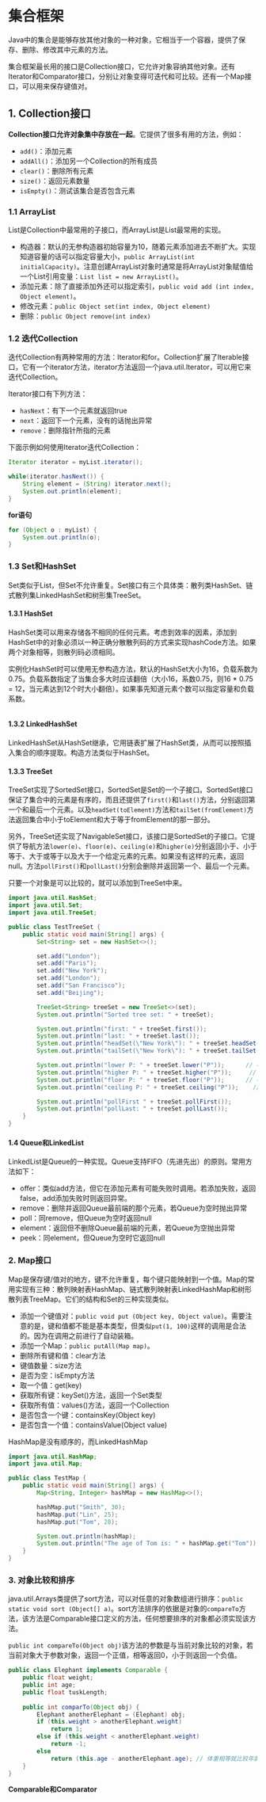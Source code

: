 # 集合框架

Java中的集合是能够存放其他对象的一种对象，它相当于一个容器，提供了保存、删除、修改其中元素的方法。

集合框架最长用的接口是Collection接口，它允许对象容纳其他对象。还有Iterator和Comparator接口，分别让对象变得可迭代和可比较。还有一个Map接口，可以用来保存键值对。

## 1. Collection接口

**Collection接口允许对象集中存放在一起**。它提供了很多有用的方法，例如：

- `add()`：添加元素
- `addAll()`：添加另一个Collection的所有成员
- `clear()`：删除所有元素
- `size()`：返回元素数量
- `isEmpty()`：测试该集合是否包含元素

### 1.1 ArrayList

List是Collection中最常用的子接口，而ArrayList是List最常用的实现。

- 构造器：默认的无参构造器初始容量为10，随着元素添加进去不断扩大。实现知道容量的话可以指定容量大小，`public ArrayList(int initialCapacity)`。注意创建ArrayList对象时通常是将ArrayList对象赋值给一个List引用变量：`List list = new ArrayList()`。
- 添加元素：除了直接添加外还可以指定索引，`public void add (int index, Object element)`。
- 修改元素：`public Object set(int index, Object element)`
- 删除：`public Object remove(int index)`

### 1.2 迭代Collection

迭代Collection有两种常用的方法：Iterator和for。Collection扩展了Iterable接口，它有一个iterator方法，iterator方法返回一个java.util.Iterator，可以用它来迭代Collection。

Iterator接口有下列方法：

- `hasNext`：有下一个元素就返回true
- `next`：返回下一个元素，没有的话抛出异常
- `remove`：删除指针所指的元素

下面示例如何使用Iterator迭代Collection：

```java
Iterator iterator = myList.iterator();

while(iterator.hasNext()) {
    String element = (String) iterator.next();
    System.out.println(element);
}
```

**for语句**

```java
for (Object o : myList) {
    System.out.println(o);
}
```



### 1.3 Set和HashSet

Set类似于List，但Set不允许重复。Set接口有三个具体类：散列类HashSet、链式散列集LinkedHashSet和树形集TreeSet。

#### 1.3.1 HashSet

HashSet类可以用来存储各不相同的任何元素。考虑到效率的因素，添加到HashSet中的对象必须以一种正确分散散列码的方式来实现hashCode方法。如果两个对象相等，则散列码必须相同。

实例化HashSet时可以使用无参构造方法，默认的HashSet大小为16，负载系数为0.75。负载系数指定了当集合多大时应该翻倍（大小16，系数0.75，则16 * 0.75 = 12，当元素达到12个时大小翻倍）。如果事先知道元素个数可以指定容量和负载系数。

```java

```

#### 1.3.2 LinkedHashSet

LinkedHashSet从HashSet继承，它用链表扩展了HashSet类，从而可以按照插入集合的顺序提取。构造方法类似于HashSet。

#### 1.3.3 TreeSet

TreeSet实现了SortedSet接口，SortedSet是Set的一个子接口。SortedSet接口保证了集合中的元素是有序的，而且还提供了`first()`和`last()`方法，分别返回第一个和最后一个元素。以及`headSet(toElement)`方法和`tailSet(fromElement)`方法返回集合中小于toElement和大于等于fromElement的那一部分。

另外，TreeSet还实现了NavigableSet接口，该接口是SortedSet的子接口。它提供了导航方法`lower(e)`、`floor(e)`、`ceiling(e)`和`higher(e)`分别返回小于、小于等于、大于或等于以及大于一个给定元素的元素。如果没有这样的元素，返回null。方法`pollFirst()`和`pollLast()`分别会删除并返回第一个、最后一个元素。

只要一个对象是可以比较的，就可以添加到TreeSet中来。

```java
import java.util.HashSet;
import java.util.Set;
import java.util.TreeSet;

public class TestTreeSet {
    public static void main(String[] args) {
        Set<String> set = new HashSet<>();

        set.add("London");
        set.add("Paris");
        set.add("New York");
        set.add("London");
        set.add("San Francisco");
        set.add("Beijing");

        TreeSet<String> treeSet = new TreeSet<>(set);
        System.out.println("Sorted tree set: " + treeSet);

        System.out.println("first: " + treeSet.first());
        System.out.println("last: " + treeSet.last());
        System.out.println("headSet(\"New York\"): " + treeSet.headSet("New York"));
        System.out.println("tailSet(\"New York\"): " + treeSet.tailSet("New York"));

        System.out.println("lower P: " + treeSet.lower("P"));      // 小于
        System.out.println("higher P: " + treeSet.higher("P"));     // 大于
        System.out.println("floor P: " + treeSet.floor("P"));      // 小于或等于
        System.out.println("ceiling P: " + treeSet.ceiling("P"));    // 大于或等于

        System.out.println("pollFirst " + treeSet.pollFirst());
        System.out.println("pollLast: " + treeSet.pollLast());
    }
}
```

#### 1.4 Queue和LinkedList

LinkedList是Queue的一种实现。Queue支持FIFO（先进先出）的原则。常用方法如下：

- offer：类似add方法，但它在添加元素有可能失败时调用。若添加失败，返回false，add添加失败时则返回异常。
- remove：删除并返回Queue最前端的那个元素，若Queue为空时抛出异常
- poll：同remove，但Queue为空时返回null
- element：返回但不删除Queue最前端的元素，若Queue为空抛出异常
- peek：同element，但Queue为空时它返回null

### 2. Map接口

Map是保存键/值对的地方，键不允许重复，每个键只能映射到一个值。Map的常用实现有三种：散列映射表HashMap、链式散列映射表LinkedHashMap和树形散列表TreeMap。它们的结构和Set的三种实现类似。

- 添加一个键值对：`public void put (Object key, Object value)`。需要注意的是，键和值都不能是基本类型，但类似`put(1, 100)`这样的调用是合法的。因为在调用之前进行了自动装箱。
- 添加一个Map：`public putAll(Map map)`。
- 删除所有键和值：clear方法
- 键值数量：size方法
- 是否为空：isEmpty方法
- 取一个值：get(key)
- 获取所有键：keySet()方法，返回一个Set类型
- 获取所有值：values()方法，返回一个Collection
- 是否包含一个键：containsKey(Object key)
- 是否包含一个值：containsValue(Object value)

HashMap是没有顺序的，而LinkedHashMap

```java
import java.util.HashMap;
import java.util.Map;

public class TestMap {
    public static void main(String[] args) {
        Map<String, Integer> hashMap = new HashMap<>();

        hashMap.put("Smith", 30);
        hashMap.put("Lin", 25);
        hashMap.put("Tom", 28);

        System.out.println(hashMap);
        System.out.println("The age of Tom is: " + hashMap.get("Tom"));
    }
}
```



### 3. 对象比较和排序

java.util.Arrays类提供了sort方法，可以对任意的对象数组进行排序：`public static void sort (Object[] a)`。sort方法排序的依据是对象的`compareTo`方法，该方法是Comparable接口定义的方法，任何想要排序的对象都必须实现该方法。

`public int compareTo(Object obj)`该方法的参数是与当前对象比较的对象，若当前对象大于参数对象，返回一个正值，相等返回0，小于则返回一个负值。

```java
public class Elephant implements Comparable {
    public float weight;
    public int age;
    public float tuskLength;
    
    public int comparTo(Object obj) {
        Elephant anotherElephant = (Elephant) obj;
        if (this.weight > anotherElephant.weight)
            return 1;
        else if (this.weight < anotherElephant.weight)
            return -1;
        else
            return (this.age - anotherElephant.age); // 体重相等就比较年龄
    }
}
```

**Comparable和Comparator**

